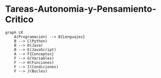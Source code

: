 # Tareas-Autonomia-y-Pensamiento-Critico

```mermaid
graph LR
    A(Programación) --> B{Lenguajes}
    B --> C(Python)
    B --> D(Java)
    B --> E(JavaScript)
    A --> F{Conceptos}
    F --> G(Variables)
    F --> H(Funciones)
    F --> I(Condiciones)
    F --> J(Bucles)
